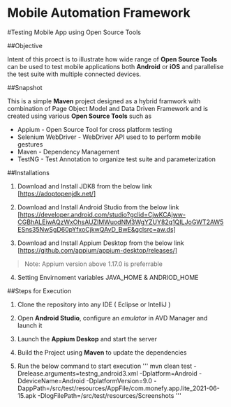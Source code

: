 Mobile Automation Framework
=======================

#Testing Mobile App using Open Source Tools

##Objective

Intent of this proect is to illustrate how wide range of **Open Source Tools** can be used to test mobile applications both **Android** or **iOS** and parallelise the test suite with multiple connected devices.

##Snapshot

This is a simple **Maven** project designed as a hybrid framwork with combination of Page Object Model and Data Driven Framework and is created using various **Open Source Tools** such as

* Appium - Open Source Tool for cross platform testing
* Selenium WebDriver - WebDriver API used to to perform mobile gestures
* Maven - Dependency Management
* TestNG - Test Annotation to organize test suite and parameterization

##Installations

1. Download and Install JDK8 from the below link
[https://adoptopenjdk.net/]

2. Download and Install Android Studio from the below link
[https://developer.android.com/studio?gclid=CjwKCAjww-CGBhALEiwAQzWxOhsAUZlMWuodNM3WgYZUY82q1QILJoGWT2AW5ESns35NwSgD60pYfxoCjkwQAvD_BwE&gclsrc=aw.ds]

3. Download and Install Appium Desktop from the below link 
[https://github.com/appium/appium-desktop/releases/]
>Note: Appium version above  1.17.0 is preferrable

4. Setting Envirnoment variables JAVA_HOME & ANDRIOD_HOME

##Steps for Execution

1. Clone  the repository into any IDE ( Eclipse or IntelliJ )

2. Open **Android Studio**, configure an _emulator_ in AVD Manager and launch it

3. Launch the **Appium Deskop** and start the server

4. Build the Project using **Maven** to update the dependencies

5. Run the below command to start execution
     '''
    mvn clean test  -Drelease.arguments=testng_android3.xml
    -Dplatform=Android -DdeviceName=Android -DplatformVersion=9.0 -DappPath=/src/test/resources/AppFile/com.monefy.app.lite_2021-06-15.apk  -DlogFilePath=/src/test/resources/Screenshots
     '''

